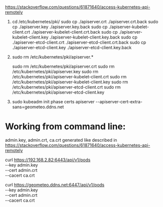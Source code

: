 https://stackoverflow.com/questions/61871640/access-kubernetes-api-remotely
1. cd /etc/kubernetes/pki/
   sudo cp ./apiserver.crt ./apiserver.crt.back
   sudo cp ./apiserver.key ./apiserver.key.back
   sudo cp ./apiserver-kubelet-client.crt ./apiserver-kubelet-client.crt.back
   sudo cp ./apiserver-kubelet-client.key ./apiserver-kubelet-client.key.back
   sudo cp ./apiserver-etcd-client.crt ./apiserver-etcd-client.crt.back
   sudo cp ./apiserver-etcd-client.key ./apiserver-etcd-client.key.back

2. sudo rm /etc/kubernetes/pki/apiserver.*
   
   sudo rm /etc/kubernetes/pki/apiserver.crt 
   sudo rm /etc/kubernetes/pki/apiserver.key
   sudo rm /etc/kubernetes/pki/apiserver-kubelet-client.crt
   sudo rm /etc/kubernetes/pki/apiserver-kubelet-client.key
   sudo rm /etc/kubernetes/pki/apiserver-etcd-client.crt
   sudo rm /etc/kubernetes/pki/apiserver-etcd-client.key
3. sudo kubeadm init phase certs apiserver --apiserver-cert-extra-sans=geometeo.ddns.net

# Working from command line:
admin.key, admin.crt, ca.crt generated like described in https://stackoverflow.com/questions/61871640/access-kubernetes-api-remotely

curl https://192.168.2.82:6443/api/v1/pods  \
--key admin.key \
--cert admin.crt \
--cacert ca.crt

curl https://geometeo.ddns.net:6447/api/v1/pods  \
--key admin.key \
--cert admin.crt \
--cacert ca.crt